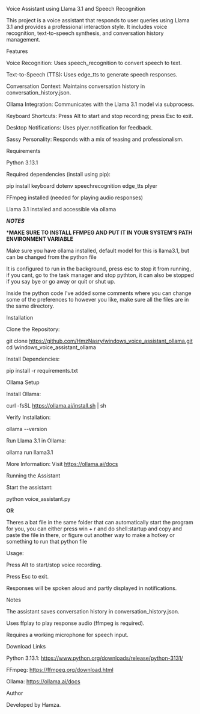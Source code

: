 Voice Assistant using Llama 3.1 and Speech Recognition


This project is a voice assistant that responds to user queries using Llama 3.1 and provides a  professional interaction style. It includes voice recognition, text-to-speech synthesis, and conversation history management.

Features

Voice Recognition: Uses speech_recognition to convert speech to text.

Text-to-Speech (TTS): Uses edge_tts to generate speech responses.

Conversation Context: Maintains conversation history in conversation_history.json.

Ollama Integration: Communicates with the Llama 3.1 model via subprocess.

Keyboard Shortcuts: Press Alt to start and stop recording; press Esc to exit.        

Desktop Notifications: Uses plyer.notification for feedback.

Sassy Personality: Responds with a mix of teasing and professionalism.

Requirements

Python 3.13.1

Required dependencies (install using pip):

pip install keyboard dotenv speechrecognition edge_tts plyer

FFmpeg installed (needed for playing audio responses)

Llama 3.1 installed and accessible via ollama


***NOTES***

***MAKE SURE TO INSTALL FFMPEG AND PUT IT IN YOUR SYSTEM'S PATH ENVIRONMENT VARIABLE**

Make sure you have ollama installed, default model for this is llama3.1, but can be changed from the python file

It is configured to run in the background, press esc to stop it from running, if you cant, go to the task manager and stop pythton, it can also be stopped if you say bye or go away or quit or shut up.

Inside the python code I've added some comments where you can change some of the preferences to however you like, make sure all the files are in the same directory.

Installation

Clone the Repository:

git clone https://github.com/HmzNasry/windows_voice_assistant_ollama.git
cd \windows_voice_assistant_ollama


Install Dependencies:

pip install -r requirements.txt

Ollama Setup

Install Ollama:

curl -fsSL https://ollama.ai/install.sh | sh

Verify Installation:

ollama --version

Run Llama 3.1 in Ollama:

ollama run llama3.1

More Information: Visit https://ollama.ai/docs

Running the Assistant

Start the assistant:

python voice_assistant.py

**OR**

Theres a bat file in the same folder that can automatically start the program for you, you can either press win + r and do shell:startup and copy and paste the file in there, or figure out another way to make a hotkey or something to run that python file

Usage:

Press Alt to start/stop voice recording.

Press Esc to exit.

Responses will be spoken aloud and partly displayed in notifications.

Notes

The assistant saves conversation history in conversation_history.json.

Uses ffplay to play response audio (ffmpeg is required).

Requires a working microphone for speech input.

Download Links

Python 3.13.1: https://www.python.org/downloads/release/python-3131/

FFmpeg: https://ffmpeg.org/download.html

Ollama: https://ollama.ai/docs

Author

Developed by Hamza.
